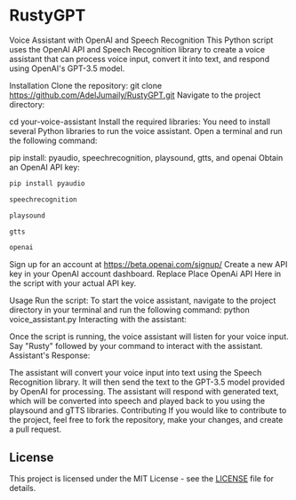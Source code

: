 # RustyGPT
Voice Assistant with OpenAI and Speech Recognition
This Python script uses the OpenAI API and Speech Recognition library to create a voice assistant that can process voice input, convert it into text, and respond using OpenAI's GPT-3.5 model.

Installation
Clone the repository:
git clone https://github.com/AdelJumaily/RustyGPT.git
Navigate to the project directory:


cd your-voice-assistant
Install the required libraries:
You need to install several Python libraries to run the voice assistant. Open a terminal and run the following command:

pip install: pyaudio, speechrecognition, playsound, gtts, and openai
Obtain an OpenAI API key:
```bash
pip install pyaudio
```
```bash
speechrecognition
```
```bash
playsound
```
```bash
gtts
```
```bash
openai
```


Sign up for an account at https://beta.openai.com/signup/
Create a new API key in your OpenAI account dashboard.
Replace Place OpenAi API Here in the script with your actual API key.

Usage
Run the script:
To start the voice assistant, navigate to the project directory in your terminal and run the following command:
python voice_assistant.py
Interacting with the assistant:

Once the script is running, the voice assistant will listen for your voice input.
Say "Rusty" followed by your command to interact with the assistant.
Assistant's Response:

The assistant will convert your voice input into text using the Speech Recognition library.
It will then send the text to the GPT-3.5 model provided by OpenAI for processing.
The assistant will respond with generated text, which will be converted into speech and played back to you using the playsound and gTTS libraries.
Contributing
If you would like to contribute to the project, feel free to fork the repository, make your changes, and create a pull request.

## License
This project is licensed under the MIT License - see the [LICENSE](https://github.com/AdelJumaily/RustyGPT/blob/main/LICENSE) file for details.
